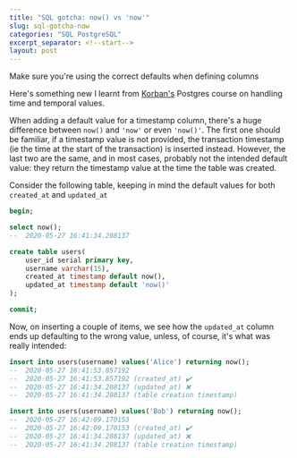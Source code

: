 ```yaml
---
title: "SQL gotcha: now() vs 'now'"
slug: sql-gotcha-now
categories: "SQL PostgreSQL"
excerpt_separator: <!--start-->
layout: post
---
```


Make sure you're using the correct defaults when defining columns

<!--start-->

Here's something new I learnt from [Korban's](https://korban.net/postgres/book/)
Postgres course on handling time and temporal values.

When adding a default value for a timestamp column, there's a huge difference
between `now()` and `'now'` or even `'now()'`. The first one should be familiar,
if a timestamp value is not provided, the transaction timestamp (ie the time at
the start of the transaction) is inserted instead. However, the last two are the
same, and in most cases, probably not the intended default value: they return
the timestamp value at the time the table was created.

Consider the following table, keeping in mind the default values for both
`created_at` and `updated_at`

```sql
begin;

select now(); 
--  2020-05-27 16:41:34.208137

create table users(
    user_id serial primary key,
    username varchar(15),
    created_at timestamp default now(),
    updated_at timestamp default 'now()'
);

commit;
```

Now, on inserting a couple of items, we see how the `updated_at` column ends up
defaulting to the wrong value, unless, of course, it's what was really intended:

```sql
insert into users(username) values('Alice') returning now();
--  2020-05-27 16:41:53.857192 
--  2020-05-27 16:41:53.857192 (created_at) ✔️
--  2020-05-27 16:41:34.208137 (updated_at) ❌ 
--  2020-05-27 16:41:34.208137 (table creation timestamp)

insert into users(username) values('Bob') returning now();
--  2020-05-27 16:42:09.170153 
--  2020-05-27 16:42:09.170153 (created_at) ✔️
--  2020-05-27 16:41:34.208137 (updated_at) ❌
--  2020-05-27 16:41:34.208137 (table creation timestamp)
```
